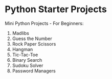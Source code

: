 # Python Starter Projects

Mini Python Projects - For Beginners:
1. Madlibs
2. Guess the Number
3. Rock Paper Scissors
4. Hangman
5. Tic-Tac-Toe
6. Binary Search
7. Sudoku Solver
8. Password Managers

